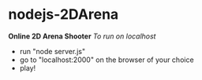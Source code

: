 # nodejs-2DArena
**Online 2D Arena Shooter**
*To run on localhost*
- run "node server.js"
- go to "localhost:2000" on the browser of your choice
- play!




